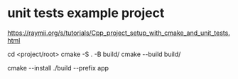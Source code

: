 # unit tests example project

https://raymii.org/s/tutorials/Cpp_project_setup_with_cmake_and_unit_tests.html

cd <project/root>
cmake -S . -B build/
cmake --build build/

cmake --install ./build --prefix app